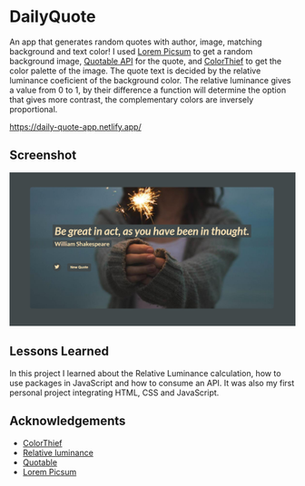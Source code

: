 
# DailyQuote

An app that generates random quotes with author, image, matching background and text color!
I used [Lorem Picsum](https://picsum.photos/) to get a random background image, [Quotable API](https://github.com/lukePeavey/quotable) for the quote, and [ColorThief](https://lokeshdhakar.com/projects/color-thief/) to get the color palette of the image. The quote text is decided by the relative luminance coeficient of the background color. The relative luminance gives a value from 0 to 1, by their difference a function will determine the option that gives more contrast, the complementary colors are inversely proportional.


https://daily-quote-app.netlify.app/
## Screenshot

![App Screenshot](screenshot_demo.png)


## Lessons Learned

In this project I learned about the Relative Luminance calculation, how to use packages in JavaScript and how to consume an API. It was also my first personal project integrating HTML, CSS and JavaScript.

## Acknowledgements

 - [ColorThief](https://lokeshdhakar.com/projects/color-thief/)
 - [Relative luminance](https://lokeshdhakar.com/projects/color-thief/)
 - [Quotable](https://github.com/lukePeavey/quotable)
 - [Lorem Picsum](https://picsum.photos/)


